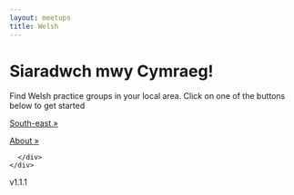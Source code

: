```yaml
---
layout: meetups
title: Welsh
---
```




<div class="jumbotron">
      <div class="container">
        <h1>Siaradwch mwy Cymraeg!</h1>
        <p>Find Welsh practice groups in your local area. Click on one of the buttons below to get started</p>
        <p><a class="btn btn-primary btn-lg" href="meetups.html?region=south-east" role="button">South-east »</a></p>
      <p><a class="btn btn-primary btn-lg" href="about.html" role="button">About »</a></p>
      
	  </div>
    </div>



<p>v1.1.1</p>
	
	  

	